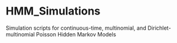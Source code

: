 # HMM_Simulations
Simulation scripts for continuous-time, multinomial, and Dirichlet-multinomial Poisson Hidden Markov Models
